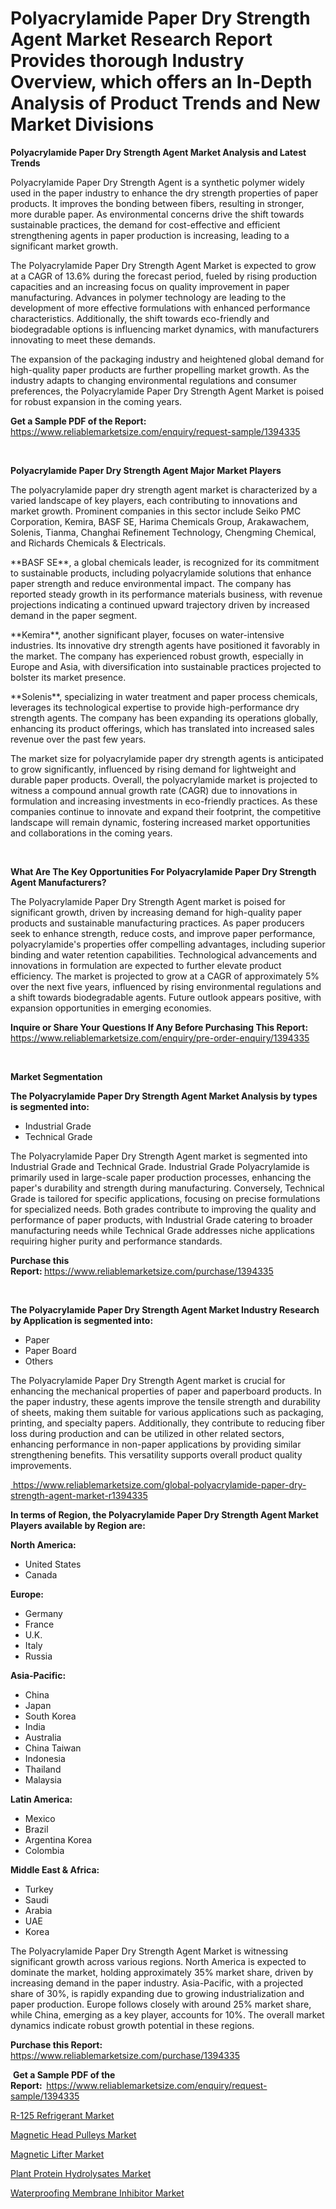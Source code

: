 <p><h1>Polyacrylamide Paper Dry Strength Agent Market Research Report Provides thorough Industry Overview, which offers an In-Depth Analysis of Product Trends and New Market Divisions</h1></p><p><strong>Polyacrylamide Paper Dry Strength Agent Market Analysis and Latest Trends</strong></p>
<p><p>Polyacrylamide Paper Dry Strength Agent is a synthetic polymer widely used in the paper industry to enhance the dry strength properties of paper products. It improves the bonding between fibers, resulting in stronger, more durable paper. As environmental concerns drive the shift towards sustainable practices, the demand for cost-effective and efficient strengthening agents in paper production is increasing, leading to a significant market growth.</p><p>The Polyacrylamide Paper Dry Strength Agent Market is expected to grow at a CAGR of 13.6% during the forecast period, fueled by rising production capacities and an increasing focus on quality improvement in paper manufacturing. Advances in polymer technology are leading to the development of more effective formulations with enhanced performance characteristics. Additionally, the shift towards eco-friendly and biodegradable options is influencing market dynamics, with manufacturers innovating to meet these demands. </p><p>The expansion of the packaging industry and heightened global demand for high-quality paper products are further propelling market growth. As the industry adapts to changing environmental regulations and consumer preferences, the Polyacrylamide Paper Dry Strength Agent Market is poised for robust expansion in the coming years.</p></p>
<p><strong>Get a Sample PDF of the Report:&nbsp;</strong> <a href="https://www.reliablemarketsize.com/enquiry/request-sample/1394335">https://www.reliablemarketsize.com/enquiry/request-sample/1394335</a></p>
<p>&nbsp;</p>
<p><strong>Polyacrylamide Paper Dry Strength Agent Major Market Players</strong></p>
<p><p>The polyacrylamide paper dry strength agent market is characterized by a varied landscape of key players, each contributing to innovations and market growth. Prominent companies in this sector include Seiko PMC Corporation, Kemira, BASF SE, Harima Chemicals Group, Arakawachem, Solenis, Tianma, Changhai Refinement Technology, Chengming Chemical, and Richards Chemicals & Electricals.</p><p>**BASF SE**, a global chemicals leader, is recognized for its commitment to sustainable products, including polyacrylamide solutions that enhance paper strength and reduce environmental impact. The company has reported steady growth in its performance materials business, with revenue projections indicating a continued upward trajectory driven by increased demand in the paper segment.</p><p>**Kemira**, another significant player, focuses on water-intensive industries. Its innovative dry strength agents have positioned it favorably in the market. The company has experienced robust growth, especially in Europe and Asia, with diversification into sustainable practices projected to bolster its market presence.</p><p>**Solenis**, specializing in water treatment and paper process chemicals, leverages its technological expertise to provide high-performance dry strength agents. The company has been expanding its operations globally, enhancing its product offerings, which has translated into increased sales revenue over the past few years.</p><p>The market size for polyacrylamide paper dry strength agents is anticipated to grow significantly, influenced by rising demand for lightweight and durable paper products. Overall, the polyacrylamide market is projected to witness a compound annual growth rate (CAGR) due to innovations in formulation and increasing investments in eco-friendly practices. As these companies continue to innovate and expand their footprint, the competitive landscape will remain dynamic, fostering increased market opportunities and collaborations in the coming years.</p></p>
<p>&nbsp;</p>
<p><strong>What Are The Key Opportunities For Polyacrylamide Paper Dry Strength Agent Manufacturers?</strong></p>
<p><p>The Polyacrylamide Paper Dry Strength Agent market is poised for significant growth, driven by increasing demand for high-quality paper products and sustainable manufacturing practices. As paper producers seek to enhance strength, reduce costs, and improve paper performance, polyacrylamide's properties offer compelling advantages, including superior binding and water retention capabilities. Technological advancements and innovations in formulation are expected to further elevate product efficiency. The market is projected to grow at a CAGR of approximately 5% over the next five years, influenced by rising environmental regulations and a shift towards biodegradable agents. Future outlook appears positive, with expansion opportunities in emerging economies.</p></p>
<p><strong>Inquire or Share Your Questions If Any Before Purchasing This Report:</strong> <a href="https://www.reliablemarketsize.com/enquiry/pre-order-enquiry/1394335">https://www.reliablemarketsize.com/enquiry/pre-order-enquiry/1394335</a></p>
<p>&nbsp;</p>
<p><strong>Market Segmentation</strong></p>
<p><strong>The Polyacrylamide Paper Dry Strength Agent Market Analysis by types is segmented into:</strong></p>
<p><ul><li>Industrial Grade</li><li>Technical Grade</li></ul></p>
<p><p>The Polyacrylamide Paper Dry Strength Agent market is segmented into Industrial Grade and Technical Grade. Industrial Grade Polyacrylamide is primarily used in large-scale paper production processes, enhancing the paper's durability and strength during manufacturing. Conversely, Technical Grade is tailored for specific applications, focusing on precise formulations for specialized needs. Both grades contribute to improving the quality and performance of paper products, with Industrial Grade catering to broader manufacturing needs while Technical Grade addresses niche applications requiring higher purity and performance standards.</p></p>
<p><strong>Purchase this Report:&nbsp;</strong><a href="https://www.reliablemarketsize.com/purchase/1394335">https://www.reliablemarketsize.com/purchase/1394335</a></p>
<p>&nbsp;</p>
<p><strong>The Polyacrylamide Paper Dry Strength Agent Market Industry Research by Application is segmented into:</strong></p>
<p><ul><li>Paper</li><li>Paper Board</li><li>Others</li></ul></p>
<p><p>The Polyacrylamide Paper Dry Strength Agent market is crucial for enhancing the mechanical properties of paper and paperboard products. In the paper industry, these agents improve the tensile strength and durability of sheets, making them suitable for various applications such as packaging, printing, and specialty papers. Additionally, they contribute to reducing fiber loss during production and can be utilized in other related sectors, enhancing performance in non-paper applications by providing similar strengthening benefits. This versatility supports overall product quality improvements.</p></p>
<p><a href="https://www.reliablemarketsize.com/global-polyacrylamide-paper-dry-strength-agent-market-r1394335">&nbsp;https://www.reliablemarketsize.com/global-polyacrylamide-paper-dry-strength-agent-market-r1394335</a></p>
<p><strong>In terms of Region, the Polyacrylamide Paper Dry Strength Agent Market Players available by Region are:</strong></p>
<p>
    <p> <strong> North America: </strong>
        <ul>
            <li>United States</li>
            <li>Canada</li>
        </ul>
        </p> 
    <p> <strong> Europe: </strong>
        <ul>
            <li>Germany</li>
            <li>France</li>
            <li>U.K.</li>
            <li>Italy</li>
            <li>Russia</li>
        </ul>
        </p> 
    <p> <strong> Asia-Pacific: </strong>
        <ul>
            <li>China</li>
            <li>Japan</li>
            <li>South Korea</li>
            <li>India</li>
            <li>Australia</li>
            <li>China Taiwan</li>
            <li>Indonesia</li>
            <li>Thailand</li>
            <li>Malaysia</li>
        </ul>
        </p> 
    <p> <strong> Latin America: </strong>
        <ul>
            <li>Mexico</li>
            <li>Brazil</li>
            <li>Argentina Korea</li>
            <li>Colombia</li>
        </ul>
        </p> 
    <p> <strong> Middle East & Africa: </strong>
        <ul>
            <li>Turkey</li>
            <li>Saudi</li>
            <li>Arabia</li>
            <li>UAE</li>
            <li>Korea</li>
        </ul>
    </p>
    </p>
<p><p>The Polyacrylamide Paper Dry Strength Agent Market is witnessing significant growth across various regions. North America is expected to dominate the market, holding approximately 35% market share, driven by increasing demand in the paper industry. Asia-Pacific, with a projected share of 30%, is rapidly expanding due to growing industrialization and paper production. Europe follows closely with around 25% market share, while China, emerging as a key player, accounts for 10%. The overall market dynamics indicate robust growth potential in these regions.</p></p>
<p><strong>Purchase this Report: </strong><a href="https://www.reliablemarketsize.com/purchase/1394335">https://www.reliablemarketsize.com/purchase/1394335</a></p>
<p>&nbsp;<strong>Get a Sample PDF of the Report:&nbsp;&nbsp;</strong><a href="https://www.reliablemarketsize.com/enquiry/request-sample/1394335">https://www.reliablemarketsize.com/enquiry/request-sample/1394335</a></p>
<p><strong></strong></p>
<p><p><a href="https://issuu.com/reportprime-2/docs/r-125-refrigerant-market-size-2030._93e7026f5a3417">R-125 Refrigerant Market</a></p><p><a href="https://www.linkedin.com/pulse/strategic-market-insights-global-magnetic-head-pulleys-2024-qfehf?trackingId=iFGovIesRpO2RmDhpSE2%2Bg%3D%3D">Magnetic Head Pulleys Market</a></p><p><a href="https://www.linkedin.com/pulse/booming-magnetic-lifter-market-sector-analysis-growth-projections-oryzf?trackingId=yi8jJE0mQpyI5wAA7CtPHQ%3D%3D">Magnetic Lifter Market</a></p><p><a href="https://www.linkedin.com/pulse/analyzing-key-drivers-plant-protein-hydrolysates-market-kxxse?trackingId=6iFJPdTgQrK8Haf%2FZ2jyfg%3D%3D">Plant Protein Hydrolysates Market</a></p><p><a href="https://issuu.com/reportprime-2/docs/waterproofing-membrane-inhibitor-ma_458acd47c5e43f">Waterproofing Membrane Inhibitor Market</a></p></p>